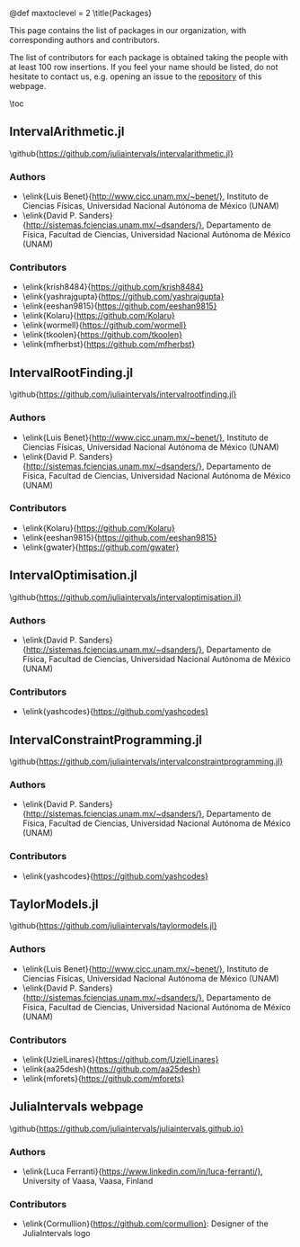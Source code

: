 @def maxtoclevel = 2
\title{Packages}

This page contains the list of packages in our organization, with corresponding authors and contributors.

The list of contributors for each package is obtained taking the people with at least 100 row insertions. If you feel your name should be listed, do not hesitate to contact us, e.g. opening an issue to the [repository](https://github.com/JuliaIntervals/juliaintervals.github.io) of this webpage.

\toc

## IntervalArithmetic.jl 

\github{https://github.com/juliaintervals/intervalarithmetic.jl}

### Authors

- \elink{Luis Benet}{http://www.cicc.unam.mx/~benet/}, Instituto de Ciencias Físicas, Universidad Nacional Autónoma de México (UNAM)
- \elink{David P. Sanders}{http://sistemas.fciencias.unam.mx/~dsanders/}, Departamento de Física, Facultad de Ciencias, Universidad Nacional Autónoma de México (UNAM)

### Contributors

- \elink{krish8484}{https://github.com/krish8484}
- \elink{yashrajgupta}{https://github.com/yashrajgupta}
- \elink{eeshan9815}{https://github.com/eeshan9815}
- \elink{Kolaru}{https://github.com/Kolaru}
- \elink{wormell}{https://github.com/wormell}
- \elink{tkoolen}{https://github.com/tkoolen}
- \elink{mfherbst}{https://github.com/mfherbst}

## IntervalRootFinding.jl

\github{https://github.com/juliaintervals/intervalrootfinding.jl}

### Authors

- \elink{Luis Benet}{http://www.cicc.unam.mx/~benet/}, Instituto de Ciencias Físicas, Universidad Nacional Autónoma de México (UNAM)
- \elink{David P. Sanders}{http://sistemas.fciencias.unam.mx/~dsanders/}, Departamento de Física, Facultad de Ciencias, Universidad Nacional Autónoma de México (UNAM)

### Contributors

- \elink{Kolaru}{https://github.com/Kolaru}
- \elink{eeshan9815}{https://github.com/eeshan9815}
- \elink{gwater}{https://github.com/gwater}

## IntervalOptimisation.jl

\github{https://github.com/juliaintervals/intervaloptimisation.jl}

### Authors

- \elink{David P. Sanders}{http://sistemas.fciencias.unam.mx/~dsanders/}, Departamento de Física, Facultad de Ciencias, Universidad Nacional Autónoma de México (UNAM)

### Contributors

- \elink{yashcodes}{https://github.com/yashcodes}

## IntervalConstraintProgramming.jl

\github{https://github.com/juliaintervals/intervalconstraintprogramming.jl}

### Authors

- \elink{David P. Sanders}{http://sistemas.fciencias.unam.mx/~dsanders/}, Departamento de Física, Facultad de Ciencias, Universidad Nacional Autónoma de México (UNAM)

### Contributors

- \elink{yashcodes}{https://github.com/yashcodes}

## TaylorModels.jl

\github{https://github.com/juliaintervals/taylormodels.jl}

### Authors

- \elink{Luis Benet}{http://www.cicc.unam.mx/~benet/}, Instituto de Ciencias Físicas, Universidad Nacional Autónoma de México (UNAM)
- \elink{David P. Sanders}{http://sistemas.fciencias.unam.mx/~dsanders/}, Departamento de Física, Facultad de Ciencias, Universidad Nacional Autónoma de México (UNAM)

### Contributors

- \elink{UzielLinares}{https://github.com/UzielLinares}
- \elink{aa25desh}{https://github.com/aa25desh}
- \elink{mforets}{https://github.com/mforets}

## JuliaIntervals webpage

\github{https://github.com/juliaintervals/juliaintervals.github.io}

### Authors

- \elink{Luca Ferranti}{https://www.linkedin.com/in/luca-ferranti/}, University of Vaasa, Vaasa, Finland

### Contributors

- \elink{Cormullion}{https://github.com/cormullion}: Designer of the JuliaIntervals logo